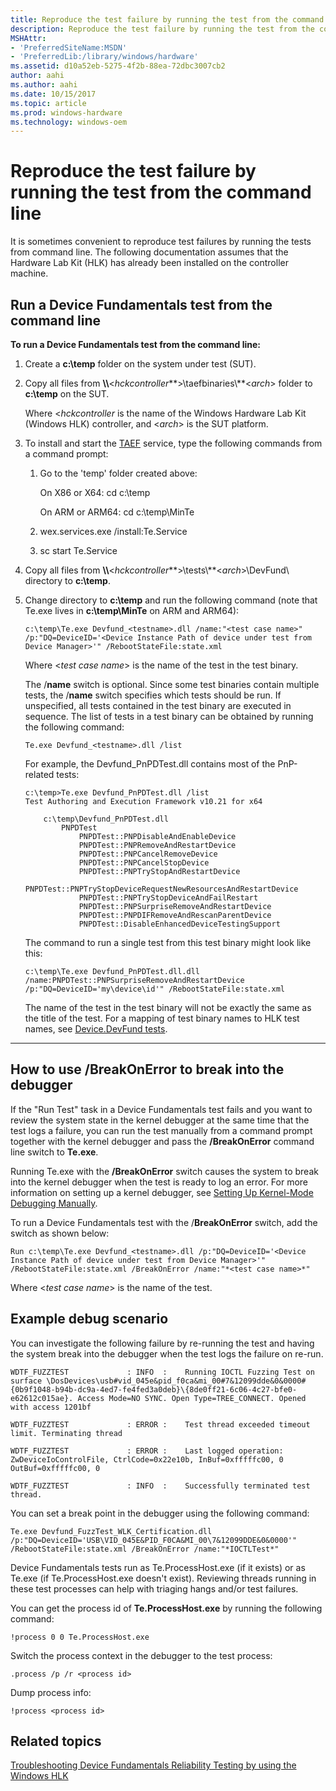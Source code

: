 ```yaml
---
title: Reproduce the test failure by running the test from the command line
description: Reproduce the test failure by running the test from the command line
MSHAttr:
- 'PreferredSiteName:MSDN'
- 'PreferredLib:/library/windows/hardware'
ms.assetid: d10a52eb-5275-4f2b-88ea-72dbc3007cb2
author: aahi
ms.author: aahi
ms.date: 10/15/2017
ms.topic: article
ms.prod: windows-hardware
ms.technology: windows-oem
---
```


# Reproduce the test failure by running the test from the command line


It is sometimes convenient to reproduce test failures by running the tests from command line.  The following documentation assumes that the Hardware Lab Kit (HLK) has already been installed on the controller machine.

## <span id="cmdline"></span><span id="CMDLINE"></span>Run a Device Fundamentals test from the command line


**To run a Device Fundamentals test from the command line:**

1.  Create a **c:\\temp** folder on the system under test (SUT).

2.  Copy all files from **\\\\**&lt;*hckcontroller***&gt;\\taefbinaries\\**&lt;*arch*&gt; folder to **c:\\temp** on the SUT.

    Where &lt;*hckcontroller* is the name of the Windows Hardware Lab Kit (Windows HLK) controller, and &lt;*arch*&gt; is the SUT platform.

3.  To install and start the [TAEF](https://docs.microsoft.com/en-us/windows-hardware/drivers/taef/) service, type the following commands from a command prompt:

    1.  Go to the 'temp' folder created above:

        On X86 or X64: cd c:\\temp

        On ARM or ARM64: cd c:\\temp\MinTe

    2.  wex.services.exe /install:Te.Service

    3.  sc start Te.Service

4.  Copy all files from **\\\\**&lt;*hckcontroller***&gt;\\tests\\**&lt;*arch*&gt;\\DevFund\\ directory to **c:\\temp**.

5.  Change directory to **c:\\temp** and run the following command (note that Te.exe lives in **c:\\temp\\MinTe** on ARM and ARM64):

    ``` syntax
    c:\temp\Te.exe Devfund_<testname>.dll /name:"<test case name>" /p:"DQ=DeviceID='<Device Instance Path of device under test from Device Manager>'" /RebootStateFile:state.xml
    ```

    Where &lt;*test case name*&gt; is the name of the test in the test binary.

    The /**name** switch is optional. Since some test binaries contain multiple tests, the /**name** switch specifies which tests should be run.  If unspecified, all tests contained in the test binary are executed in sequence.  The list of tests in a test binary can be obtained by running the following command:

    ``` syntax
    Te.exe Devfund_<testname>.dll /list
    ```

    For example, the Devfund_PnPDTest.dll contains most of the PnP-related tests:

    ```
    c:\temp>Te.exe Devfund_PnPDTest.dll /list
    Test Authoring and Execution Framework v10.21 for x64

        c:\temp\Devfund_PnPDTest.dll
            PNPDTest
                PNPDTest::PNPDisableAndEnableDevice
                PNPDTest::PNPRemoveAndRestartDevice
                PNPDTest::PNPCancelRemoveDevice
                PNPDTest::PNPCancelStopDevice
                PNPDTest::PNPTryStopAndRestartDevice
                PNPDTest::PNPTryStopDeviceRequestNewResourcesAndRestartDevice
                PNPDTest::PNPTryStopDeviceAndFailRestart
                PNPDTest::PNPSurpriseRemoveAndRestartDevice
                PNPDTest::PNPDIFRemoveAndRescanParentDevice
                PNPDTest::DisableEnhancedDeviceTestingSupport
    ```
    
    The command to run a single test from this test binary might look like this:

    ``` syntax
    c:\temp\Te.exe Devfund_PnPDTest.dll.dll /name:PNPDTest::PNPSurpriseRemoveAndRestartDevice /p:"DQ=DeviceID='my\device\id'" /RebootStateFile:state.xml
    ```

    The name of the test in the test binary will not be exactly the same as the title of the test.  For a mapping of test binary names to HLK test names, see [Device.DevFund tests](device-devfund-tests.md).

****

## <span id="How_to_use__BreakOnError_to_break_into_the_debugger"></span><span id="how_to_use__breakonerror_to_break_into_the_debugger"></span><span id="HOW_TO_USE__BREAKONERROR_TO_BREAK_INTO_THE_DEBUGGER"></span>How to use /BreakOnError to break into the debugger


If the "Run Test" task in a Device Fundamentals test fails and you want to review the system state in the kernel debugger at the same time that the test logs a failure, you can run the test manually from a command prompt together with the kernel debugger and pass the **/BreakOnError** command line switch to **Te.exe**.

Running Te.exe with the **/BreakOnError** switch causes the system to break into the kernel debugger when the test is ready to log an error. For more information on setting up a kernel debugger, see [Setting Up Kernel-Mode Debugging Manually](http://go.microsoft.com/fwlink/?LinkID=299467).

To run a Device Fundamentals test with the /**BreakOnError** switch, add the switch as shown below:

``` syntax
Run c:\temp\Te.exe Devfund_<testname>.dll /p:"DQ=DeviceID='<Device Instance Path of device under test from Device Manager>'" /RebootStateFile:state.xml /BreakOnError /name:"*<test case name>*"
```

Where &lt;*test case name*&gt; is the name of the test.

## <span id="Example_debug_scenario"></span><span id="example_debug_scenario"></span><span id="EXAMPLE_DEBUG_SCENARIO"></span>Example debug scenario


You can investigate the following failure by re-running the test and having the system break into the debugger when the test logs the failure on re-run.

``` syntax
WDTF_FUZZTEST             : INFO  :    Running IOCTL Fuzzing Test on surface \DosDevices\usb#vid_045e&pid_f0ca&mi_00#7&12099dde&0&0000#{0b9f1048-b94b-dc9a-4ed7-fe4fed3a0deb}\{8de0ff21-6c06-4c27-bfe0-e62612c015ae}. Access Mode=NO SYNC. Open Type=TREE_CONNECT. Opened with access 1201bf 

WDTF_FUZZTEST             : ERROR :    Test thread exceeded timeout limit. Terminating thread

WDTF_FUZZTEST             : ERROR :    Last logged operation: ZwDeviceIoControlFile, CtrlCode=0x22e10b, InBuf=0xfffffc00, 0 OutBuf=0xfffffc00, 0

WDTF_FUZZTEST             : INFO  :    Successfully terminated test thread.
```

You can set a break point in the debugger using the following command:

``` syntax
Te.exe Devfund_FuzzTest_WLK_Certification.dll /p:"DQ=DeviceID='USB\VID_045E&PID_F0CA&MI_00\7&12099DDE&0&0000'" /RebootStateFile:state.xml /BreakOnError /name:"*IOCTLTest*"
```

Device Fundamentals tests run as Te.ProcessHost.exe (if it exists) or as Te.exe (if Te.ProcessHost.exe doesn't exist). Reviewing threads running in these test processes can help with triaging hangs and/or test failures.

You can get the process id of **Te.ProcessHost.exe** by running the following command:

``` syntax
!process 0 0 Te.ProcessHost.exe
```

Switch the process context in the debugger to the test process:

``` syntax
.process /p /r <process id>
```

Dump process info:

``` syntax
!process <process id>
```

## <span id="related_topics"></span>Related topics


[Troubleshooting Device Fundamentals Reliability Testing by using the Windows HLK](troubleshooting-device-fundamentals-reliability-testing-by-using-the-windows-hck.md)

 

 







